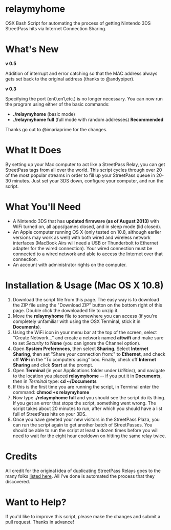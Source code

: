 relaymyhome
===========
OSX Bash Script for automating the process of getting Nintendo 3DS StreetPass hits via Internet Connection Sharing.

What's New
==========
**v 0.5**

Addition of interrupt and error catching so that the MAC address always gets set back to the original address (thanks to @andypiper).

**v 0.3**

Specifying the port (en0,en1,etc.) is no longer necessary. You can now run the program using either of the basic commands:

* **./relaymyhome** (basic mode)
* **./relaymyhome full** (full mode with random addresses) **Recommended**

Thanks go out to @imariaprime for the changes.

What It Does
============
By setting up your Mac computer to act like a StreetPass Relay, you can get StreetPass tags from all over the world. This script cycles through over 20 of the most popular streams in order to fill up your StreetPass queue in 20-30 minutes. Just set your 3DS down, configure your computer, and run the script.

What You'll Need
================
* A Nintendo 3DS that has **updated firmware (as of August 2013)** with WiFi turned on, all apps/games closed, and in sleep mode (lid closed).
* An Apple computer running OS X (only tested on 10.8, although earlier versions may work as well) with both wired and wireless network interfaces (MacBook Airs will need a USB or Thunderbolt to Ethernet adapter for the wired connection). Your wired connection must be connected to a wired network and able to access the Internet over that connection.
* An account with administrator rights on the computer.

Installation & Usage (Mac OS X 10.8)
====================================
1. Download the script file from this page. The easy way is to download the ZIP file using the "Download ZIP" button on the bottom right of this page. Double click the downloaded file to unzip it.
2. Move the **relaymyhome** file to somewhere you can access (if you're completely unfamiliar with using the OSX Terminal, stick it in **Documents**).
3. Using the WiFi icon in your menu bar at the top of the screen, select "Create Network..." and create a network named **attwifi** and make sure to set *Security* to **None** (you can ignore the Channel option).
4. Open **System Preferences**, then select **Sharing**. Select **Internet Sharing**, then set "Share your connection from:" to **Ethernet**, and check off **WiFi** in the "To computers using" box. Finally, check off **Internet Sharing** and click **Start** at the prompt.
5. Open **Terminal** (in your Applications folder under *Utilities*), and navigate to the location you placed **relaymyhome** -- if you put it in **Documents**, then in *Terminal* type: **cd ~/Documents**
7. If this is the first time you are running the script, in Terminal enter the command: **chmod +x relaymyhome**
8. Now type **./relaymyhome full** and you should see the script do its thing. If you get an error that stops the script, something went wrong. The script takes about 20 minutes to run, after which you should have a list full of StreetPass hits on your 3DS.
9. Once you have greeted your new visitors in the StreetPass Plaza, you can run the script again to get another batch of StreetPasses. You should be able to run the script at least a dozen times before you will need to wait for the eight hour cooldown on hitting the same relay twice.

Credits
=======
All credit for the original idea of duplicating StreetPass Relays goes to the many folks [listed here](https://docs.google.com/spreadsheet/lv?key=0AvvH5W4E2lIwdEFCUkxrM085ZGp0UkZlenp6SkJablE&f=true&noheader=true&gid=0). All I've done is automated the process that they discovered.

Want to Help?
=============
If you'd like to improve this script, please make the changes and submit a pull request. Thanks in advance!
